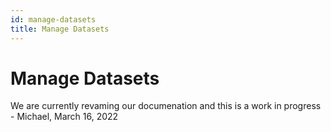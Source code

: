 ```yaml
---
id: manage-datasets
title: Manage Datasets
---
```


#  Manage Datasets

We are currently revaming our documenation and this is a work in progress - Michael, March 16, 2022